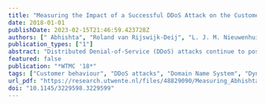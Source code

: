 ```yaml
---
title: "Measuring the Impact of a Successful DDoS Attack on the Customer Behaviour of Managed DNS Service Providers"
date: 2018-01-01
publishDate: 2023-02-15T21:46:59.423728Z
authors: [" Abhishta", "Roland van Rijswijk-Deij", "L. J. M. Nieuwenhuis"]
publication_types: ["1"]
abstract: "Distributed Denial-of-Service (DDoS) attacks continue to pose a serious threat to the availability of Internet services. The Domain Name System (DNS) is part of the core of the Internet and a crucial factor in the successful delivery of Internet services. Because of the importance of DNS, specialist service providers have sprung up in the market, that provide managed DNS services. One of their key selling points is that they protect DNS for a domain against DDoS attacks. But what if such a service becomes the target of a DDoS attack, and that attack succeeds?In this paper we analyse two such events, an attack on NS1 in May 2016, and an attack on Dyn in October 2016. We do this by analysing the change in the behaviour of the service's customers. For our analysis we leverage data from the OpenINTEL active DNS measurement system, which covers large parts of the global DNS over time. Our results show an almost immediate and statistically significant change in the behaviour of domains that use NS1 or Dyn as a DNS service provider. We observe a decline in the number of domains that exclusively use NS1 or Dyn as a managed DNS service provider, and see a shift toward risk spreading by using multiple providers. While a large managed DNS provider may be better equipped to protect against attacks, these two case studies show they are not impervious to them. This calls into question the wisdom of using a single provider for managed DNS. Our results show that spreading risk by using multiple providers is an effective countermeasure, albeit probably at a higher cost."
featured: false
publication: "*WTMC '18*"
tags: ["Customer behaviour", "DDoS attacks", "Domain Name System", "Dyn", "Economic Impact", "NS1"]
url_pdf: "https://research.utwente.nl/files/48829090/Measuring_Abhishta.pdf"
doi: "10.1145/3229598.3229599"
---
```

